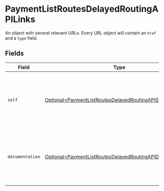 # PaymentListRoutesDelayedRoutingAPILinks

An object with several relevant URLs. Every URL object will contain an `href` and a `type` field.


## Fields

| Field                                                                                                                                    | Type                                                                                                                                     | Required                                                                                                                                 | Description                                                                                                                              |
| ---------------------------------------------------------------------------------------------------------------------------------------- | ---------------------------------------------------------------------------------------------------------------------------------------- | ---------------------------------------------------------------------------------------------------------------------------------------- | ---------------------------------------------------------------------------------------------------------------------------------------- |
| `self`                                                                                                                                   | [Optional\<PaymentListRoutesDelayedRoutingAPISelf>](../../models/operations/PaymentListRoutesDelayedRoutingAPISelf.md)                   | :heavy_minus_sign:                                                                                                                       | In v2 endpoints, URLs are commonly represented as objects with an `href` and `type` field.                                               |
| `documentation`                                                                                                                          | [Optional\<PaymentListRoutesDelayedRoutingAPIDocumentation>](../../models/operations/PaymentListRoutesDelayedRoutingAPIDocumentation.md) | :heavy_minus_sign:                                                                                                                       | In v2 endpoints, URLs are commonly represented as objects with an `href` and `type` field.                                               |